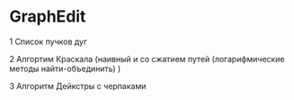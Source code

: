 # GraphEdit
1 Список пучков дуг

2 Алгортим Краскала (наивный и со сжатием путей (логарифмические методы найти-объединить) )

3 Алгоритм Дейкстры с черпаками
